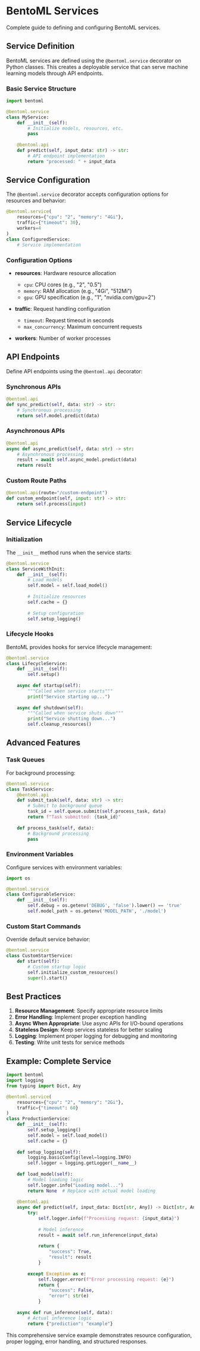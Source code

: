 # BentoML Services

Complete guide to defining and configuring BentoML services.

## Service Definition

BentoML services are defined using the `@bentoml.service` decorator on Python classes. This creates a deployable service that can serve machine learning models through API endpoints.

### Basic Service Structure

```python
import bentoml

@bentoml.service
class MyService:
    def __init__(self):
        # Initialize models, resources, etc.
        pass
    
    @bentoml.api
    def predict(self, input_data: str) -> str:
        # API endpoint implementation
        return "processed: " + input_data
```

## Service Configuration

The `@bentoml.service` decorator accepts configuration options for resources and behavior:

```python
@bentoml.service(
    resources={"cpu": "2", "memory": "4Gi"},
    traffic={"timeout": 30},
    workers=4
)
class ConfiguredService:
    # Service implementation
```

### Configuration Options

- **resources**: Hardware resource allocation
  - `cpu`: CPU cores (e.g., "2", "0.5")  
  - `memory`: RAM allocation (e.g., "4Gi", "512Mi")
  - `gpu`: GPU specification (e.g., "1", "nvidia.com/gpu=2")

- **traffic**: Request handling configuration
  - `timeout`: Request timeout in seconds
  - `max_concurrency`: Maximum concurrent requests

- **workers**: Number of worker processes

## API Endpoints

Define API endpoints using the `@bentoml.api` decorator:

### Synchronous APIs

```python
@bentoml.api
def sync_predict(self, data: str) -> str:
    # Synchronous processing
    return self.model.predict(data)
```

### Asynchronous APIs

```python
@bentoml.api
async def async_predict(self, data: str) -> str:
    # Asynchronous processing
    result = await self.async_model.predict(data)
    return result
```

### Custom Route Paths

```python
@bentoml.api(route="/custom-endpoint")
def custom_endpoint(self, input: str) -> str:
    return self.process(input)
```

## Service Lifecycle

### Initialization

The `__init__` method runs when the service starts:

```python
@bentoml.service
class ServiceWithInit:
    def __init__(self):
        # Load models
        self.model = self.load_model()
        
        # Initialize resources
        self.cache = {}
        
        # Setup configuration
        self.setup_logging()
```

### Lifecycle Hooks

BentoML provides hooks for service lifecycle management:

```python
@bentoml.service
class LifecycleService:
    def __init__(self):
        self.setup()
    
    async def startup(self):
        """Called when service starts"""
        print("Service starting up...")
    
    async def shutdown(self):
        """Called when service shuts down"""  
        print("Service shutting down...")
        self.cleanup_resources()
```

## Advanced Features

### Task Queues

For background processing:

```python
@bentoml.service
class TaskService:
    @bentoml.api
    def submit_task(self, data: str) -> str:
        # Submit to background queue
        task_id = self.queue.submit(self.process_task, data)
        return f"Task submitted: {task_id}"
    
    def process_task(self, data):
        # Background processing
        pass
```

### Environment Variables

Configure services with environment variables:

```python
import os

@bentoml.service
class ConfigurableService:
    def __init__(self):
        self.debug = os.getenv('DEBUG', 'false').lower() == 'true'
        self.model_path = os.getenv('MODEL_PATH', './model')
```

### Custom Start Commands

Override default service behavior:

```python
@bentoml.service
class CustomStartService:
    def start(self):
        # Custom startup logic
        self.initialize_custom_resources()
        super().start()
```

## Best Practices

1. **Resource Management**: Specify appropriate resource limits
2. **Error Handling**: Implement proper exception handling
3. **Async When Appropriate**: Use async APIs for I/O-bound operations  
4. **Stateless Design**: Keep services stateless for better scaling
5. **Logging**: Implement proper logging for debugging and monitoring
6. **Testing**: Write unit tests for service methods

## Example: Complete Service

```python
import bentoml
import logging
from typing import Dict, Any

@bentoml.service(
    resources={"cpu": "2", "memory": "2Gi"},
    traffic={"timeout": 60}
)
class ProductionService:
    def __init__(self):
        self.setup_logging()
        self.model = self.load_model()
        self.cache = {}
        
    def setup_logging(self):
        logging.basicConfig(level=logging.INFO)
        self.logger = logging.getLogger(__name__)
        
    def load_model(self):
        # Model loading logic
        self.logger.info("Loading model...")
        return None  # Replace with actual model loading
        
    @bentoml.api
    async def predict(self, input_data: Dict[str, Any]) -> Dict[str, Any]:
        try:
            self.logger.info(f"Processing request: {input_data}")
            
            # Model inference
            result = await self.run_inference(input_data)
            
            return {
                "success": True,
                "result": result
            }
            
        except Exception as e:
            self.logger.error(f"Error processing request: {e}")
            return {
                "success": False,
                "error": str(e)
            }
    
    async def run_inference(self, data):
        # Actual inference logic
        return {"prediction": "example"}
```

This comprehensive service example demonstrates resource configuration, proper logging, error handling, and structured responses.